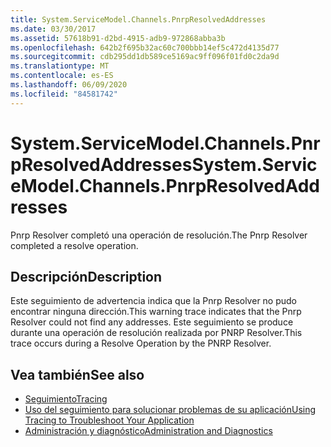 ```yaml
---
title: System.ServiceModel.Channels.PnrpResolvedAddresses
ms.date: 03/30/2017
ms.assetid: 57618b91-d2bd-4915-adb9-972868abba3b
ms.openlocfilehash: 642b2f695b32ac60c700bbb14ef5c472d4135d77
ms.sourcegitcommit: cdb295dd1db589ce5169ac9ff096f01fd0c2da9d
ms.translationtype: MT
ms.contentlocale: es-ES
ms.lasthandoff: 06/09/2020
ms.locfileid: "84581742"
---
```

# <a name="systemservicemodelchannelspnrpresolvedaddresses"></a><span data-ttu-id="dfd3d-102">System.ServiceModel.Channels.PnrpResolvedAddresses</span><span class="sxs-lookup"><span data-stu-id="dfd3d-102">System.ServiceModel.Channels.PnrpResolvedAddresses</span></span>
<span data-ttu-id="dfd3d-103">Pnrp Resolver completó una operación de resolución.</span><span class="sxs-lookup"><span data-stu-id="dfd3d-103">The Pnrp Resolver completed a resolve operation.</span></span>  
  
## <a name="description"></a><span data-ttu-id="dfd3d-104">Descripción</span><span class="sxs-lookup"><span data-stu-id="dfd3d-104">Description</span></span>  
 <span data-ttu-id="dfd3d-105">Este seguimiento de advertencia indica que la Pnrp Resolver no pudo encontrar ninguna dirección.</span><span class="sxs-lookup"><span data-stu-id="dfd3d-105">This warning trace indicates that the Pnrp Resolver could not find any addresses.</span></span> <span data-ttu-id="dfd3d-106">Este seguimiento se produce durante una operación de resolución realizada por PNRP Resolver.</span><span class="sxs-lookup"><span data-stu-id="dfd3d-106">This trace occurs during a Resolve Operation by the PNRP Resolver.</span></span>  
  
## <a name="see-also"></a><span data-ttu-id="dfd3d-107">Vea también</span><span class="sxs-lookup"><span data-stu-id="dfd3d-107">See also</span></span>

- [<span data-ttu-id="dfd3d-108">Seguimiento</span><span class="sxs-lookup"><span data-stu-id="dfd3d-108">Tracing</span></span>](index.md)
- [<span data-ttu-id="dfd3d-109">Uso del seguimiento para solucionar problemas de su aplicación</span><span class="sxs-lookup"><span data-stu-id="dfd3d-109">Using Tracing to Troubleshoot Your Application</span></span>](using-tracing-to-troubleshoot-your-application.md)
- [<span data-ttu-id="dfd3d-110">Administración y diagnóstico</span><span class="sxs-lookup"><span data-stu-id="dfd3d-110">Administration and Diagnostics</span></span>](../index.md)

